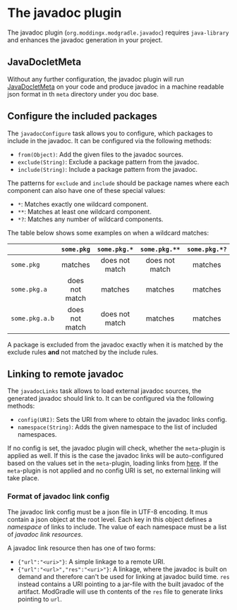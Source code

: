 # The javadoc plugin

The javadoc plugin (`org.moddingx.modgradle.javadoc`) requires `java-library` and enhances the javadoc generation in your project.

## JavaDocletMeta

Without any further configuration, the javadoc plugin will run [JavaDocletMeta](https://github.com/ModdingX/JavaDocletMeta) on your code and produce javadoc in a machine readable json format in th `meta` directory under you doc base.

## Configure the included packages

The `javadocConfigure` task allows you to configure, which packages to include in the javadoc. It can be configured via the following methods:

  * `from(Object)`: Add the given files to the javadoc sources.
  * `exclude(String)`: Exclude a package pattern from the javadoc.
  * `include(String)`: Include a package pattern from the javadoc.

The patterns for `exclude` and `include` should be package names where each component can also have one of these special values:

  * `*`: Matches exactly one wildcard component.
  * `**`: Matches at least one wildcard component.
  * `*?`: Matches any number of wildcard components.

The table below shows some examples on when a wildcard matches:

| | `some.pkg` | `some.pkg.*` | `some.pkg.**` | `some.pkg.*?` |
| --- | :---: | :---: | :---: | :---: |
| `some.pkg` | matches | does not match | does not match | matches |
| `some.pkg.a` | does not match | matches | matches | matches |
| `some.pkg.a.b` | does not match | does not match | matches | matches |

A package is excluded from the javadoc exactly when it is matched by the exclude rules **and** not matched by the include rules.

## Linking to remote javadoc

The `javadocLinks` task allows to load external javadoc sources, the generated javadoc should link to. It can be configured via the following methods:

  * `config(URI)`: Sets the URI from where to obtain the javadoc links config.
  * `namespace(String)`: Adds the given namespace to the list of included namespaces.

If no config is set, the javadoc plugin will check, whether the `meta`-plugin is applied as well.
If this is the case the javadoc links will be auto-configured based on the values set in the `meta`-plugin, loading links from [here](https://assets.moddingx.org/javadoc_links/).
If the `meta`-plugin is not applied and no config URI is set, no external linking will take place.

### Format of javadoc link config

The javadoc link config must be a json file in UTF-8 encoding.
It mus contain a json object at the root level.
Each key in this object defines a *namespace* of links to include.
The value of each namespace must be a list of *javadoc link resources*.

A javadoc link resource then has one of two forms:

  * `{"url":"<uri>"}`: A simple linkage to a remote URI.
  * `{"url":"<url>","res":"<uri>"}`: A linkage, where the javadoc is built on demand and therefore can't be used for linking at javadoc build time. `res` instead contains a URI pointing to a jar-file with the built javadoc of the artifact. ModGradle will use th contents of the `res` file to generate links pointing to `url`.
